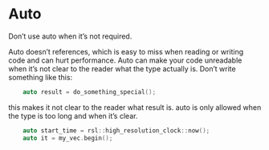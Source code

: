 # Auto

Don’t use auto when it’s not required.

Auto doesn’t references, which is easy to miss when reading or writing code and can hurt performance.
Auto can make your code unreadable when it’s not clear to the reader what the type actually is. Don’t write something like this:

```cpp
    auto result = do_something_special();
```

this makes it not clear to the reader what result is. auto is only allowed when the type is too long and when it’s clear.

```cpp
    auto start_time = rsl::high_resolution_clock::now();
    auto it = my_vec.begin();
```

